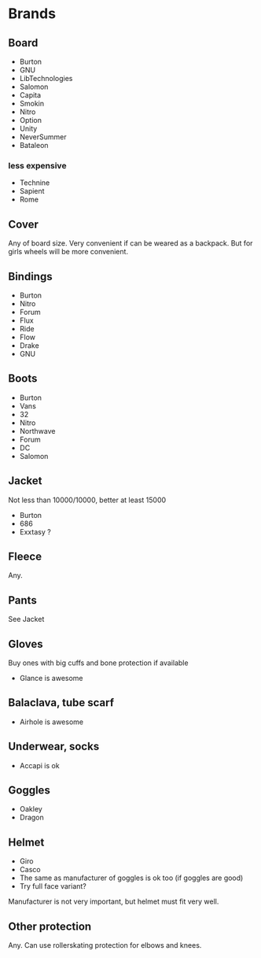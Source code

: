 # Brands

## Board

- Burton
- GNU
- LibTechnologies
- Salomon
- Capita
- Smokin
- Nitro
- Option
- Unity
- NeverSummer
- Bataleon

### less expensive

- Technine
- Sapient
- Rome

## Cover

Any of board size.
Very convenient if can be weared as a backpack.
But for girls wheels will be more convenient.

## Bindings

- Burton
- Nitro
- Forum
- Flux
- Ride
- Flow
- Drake
- GNU

## Boots

- Burton
- Vans
- 32
- Nitro
- Northwave
- Forum
- DC
- Salomon

## Jacket

Not less than 10000/10000, better at least 15000

- Burton
- 686
- Exxtasy ?

## Fleece

Any.

## Pants

See Jacket

## Gloves

Buy ones with big cuffs and bone protection if available

- Glance is awesome

## Balaclava, tube scarf

- Airhole is awesome

## Underwear, socks

- Accapi is ok

## Goggles

- Oakley
- Dragon

## Helmet

- Giro
- Casco
- The same as manufacturer of goggles is ok too (if goggles are good)
- Try full face variant?

Manufacturer is not very important, but helmet must fit very well.

## Other protection

Any.
Can use rollerskating protection for elbows and knees.
